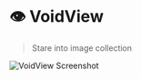 # 👁 VoidView

> Stare into image collection

![VoidView Screenshot](https://github.com/eswat/voidview/blob/master/screenshot.png)
